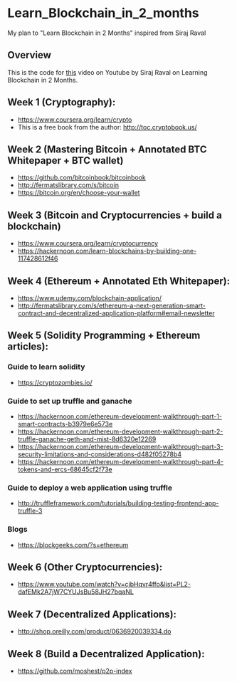 # Learn_Blockchain_in_2_months
My plan to "Learn Blockchain in 2 Months" inspired from Siraj Raval


## Overview

This is the code for [this]() video on Youtube by Siraj Raval on Learning Blockchain in 2 Months.


## Week 1 (Cryptography):
- https://www.coursera.org/learn/crypto
- This is a free book from the author: http://toc.cryptobook.us/

## Week 2 (Mastering Bitcoin + Annotated BTC Whitepaper + BTC wallet)
- https://github.com/bitcoinbook/bitcoinbook
- http://fermatslibrary.com/s/bitcoin
- https://bitcoin.org/en/choose-your-wallet

## Week 3 (Bitcoin and Cryptocurrencies + build a blockchain)
- https://www.coursera.org/learn/cryptocurrency
- https://hackernoon.com/learn-blockchains-by-building-one-117428612f46

## Week 4 (Ethereum + Annotated Eth Whitepaper):
- https://www.udemy.com/blockchain-application/
- http://fermatslibrary.com/s/ethereum-a-next-generation-smart-contract-and-decentralized-application-platform#email-newsletter

## Week 5 (Solidity Programming + Ethereum articles):
### Guide to learn solidity
- https://cryptozombies.io/
### Guide to set up truffle and ganache
- https://hackernoon.com/ethereum-development-walkthrough-part-1-smart-contracts-b3979e6e573e
- https://hackernoon.com/ethereum-development-walkthrough-part-2-truffle-ganache-geth-and-mist-8d6320e12269
- https://hackernoon.com/ethereum-development-walkthrough-part-3-security-limitations-and-considerations-d482f05278b4
- https://hackernoon.com/ethereum-development-walkthrough-part-4-tokens-and-ercs-68645cf2f73e
### Guide to deploy a web application using truffle
- http://truffleframework.com/tutorials/building-testing-frontend-app-truffle-3
### Blogs 
- https://blockgeeks.com/?s=ethereum

## Week 6 (Other Cryptocurrencies):
- https://www.youtube.com/watch?v=cjbHqvr4ffo&list=PL2-dafEMk2A7jW7CYUJsBu58JH27bqaNL

## Week 7 (Decentralized Applications):
- http://shop.oreilly.com/product/0636920039334.do

## Week 8 (Build a Decentralized Application):
- https://github.com/moshest/p2p-index
